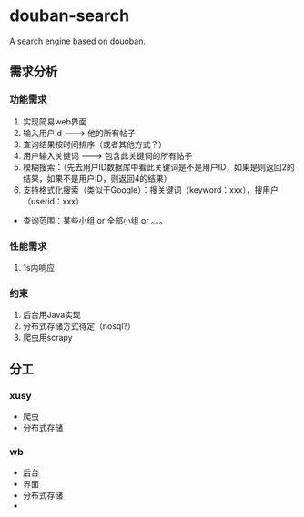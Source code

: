 # douban-search
A search engine based on douoban. 

## 需求分析

### 功能需求

1. 实现简易web界面
2. 输入用户id  --->  他的所有帖子
3. 查询结果按时间排序（或者其他方式？）
4. 用户输入关键词  --->  包含此关键词的所有帖子
5. 模糊搜索：（先去用户ID数据库中看此关键词是不是用户ID，如果是则返回2的结果，如果不是用户ID，则返回4的结果）
6. 支持格式化搜索（类似于Google）：搜关键词（keyword：xxx），搜用户（userid：xxx）


* 查询范围：某些小组 or 全部小组 or 。。。
 
### 性能需求

1. 1s内响应

### 约束

1. 后台用Java实现
2. 分布式存储方式待定（nosql?）
3. 爬虫用scrapy


## 分工

### xusy
* 爬虫
* 分布式存储

### wb

* 后台
* 界面
* 分布式存储
* 

### 